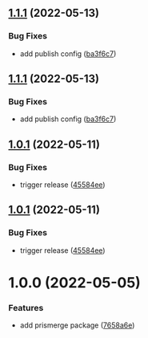 ## [1.1.1](https://github.com/prisma-utils/prisma-utils/compare/@prisma-utils/prismerge@1.1.0...@prisma-utils/prismerge@1.1.1) (2022-05-13)


### Bug Fixes

* add publish config ([ba3f6c7](https://github.com/prisma-utils/prisma-utils/commit/ba3f6c73a29f482b5e6070c1ec9d68d8c76c8746))

## [1.1.1](https://github.com/prisma-utils/prisma-utils/compare/@prisma-utils/prismerge@1.1.0...@prisma-utils/prismerge@1.1.1) (2022-05-13)


### Bug Fixes

* add publish config ([ba3f6c7](https://github.com/prisma-utils/prisma-utils/commit/ba3f6c73a29f482b5e6070c1ec9d68d8c76c8746))

## [1.0.1](https://github.com/prisma-utils/prisma-utils/compare/@prisma-utils/prismerge@1.0.0...@prisma-utils/prismerge@1.0.1) (2022-05-11)


### Bug Fixes

* trigger release ([45584ee](https://github.com/prisma-utils/prisma-utils/commit/45584eef862c50cf8cf9094ce4578842979e834c))

## [1.0.1](https://github.com/prisma-utils/prisma-utils/compare/@prisma-utils/prismerge@1.0.0...@prisma-utils/prismerge@1.0.1) (2022-05-11)


### Bug Fixes

* trigger release ([45584ee](https://github.com/prisma-utils/prisma-utils/commit/45584eef862c50cf8cf9094ce4578842979e834c))

# 1.0.0 (2022-05-05)


### Features

* add prismerge package ([7658a6e](https://github.com/prisma-utils/prisma-utils/commit/7658a6e506ecd91c4ef0505ea373cb4508d63021))
